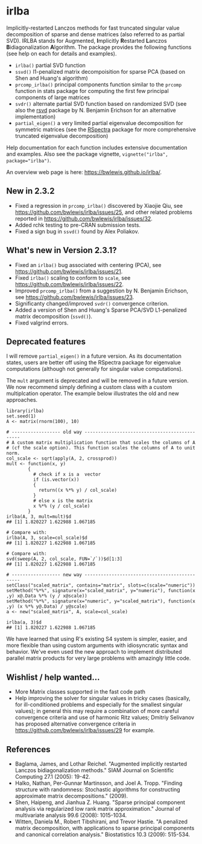 # irlba

Implicitly-restarted Lanczos methods for fast truncated singular value
decomposition of sparse and dense matrices (also referred to as partial SVD).
IRLBA stands for Augmented, <b>I</b>mplicitly <b>R</b>estarted <b>L</b>anczos
<b>B</b>idiagonalization <b>A</b>lgorithm. The package provides the following
functions (see help on each for details and examples).

* `irlba()` partial SVD function
* `ssvd()` l1-penalized matrix decompoisition for sparse PCA (based on Shen and Huang's algorithm)
* `prcomp_irlba()`  principal components function similar to the `prcomp` function in stats package for computing the first few principal components of large matrices
* `svdr()` alternate partial SVD function based on randomized SVD (see also the [rsvd](https://cran.r-project.org/package=rsvd) package by N. Benjamin Erichson for an alternative implementation)
* `partial_eigen()` a very limited partial eigenvalue decomposition for symmetric matrices (see the [RSpectra](https://cran.r-project.org/package=RSpectra) package for more comprehensive truncated eigenvalue decomposition)

Help documentation for each function includes extensive documentation and
examples. Also see the package vignette, `vignette("irlba", package="irlba")`.

An overview web page is here: https://bwlewis.github.io/irlba/.

## New in 2.3.2

- Fixed a regression in `prcomp_irlba()` discovered by Xiaojie Qiu, see https://github.com/bwlewis/irlba/issues/25, and other related problems reported in https://github.com/bwlewis/irlba/issues/32.
- Added rchk testing to pre-CRAN submission tests.
- Fixed a sign bug in `ssvd()` found by Alex Poliakov.

## What's new in Version 2.3.1?

- Fixed an `irlba()` bug associated with centering (PCA), see https://github.com/bwlewis/irlba/issues/21.
- Fixed `irlba()` scaling to conform to `scale`, see https://github.com/bwlewis/irlba/issues/22.
- Improved `prcomp_irlba()` from a suggestion by N. Benjamin Erichson, see https://github.com/bwlewis/irlba/issues/23.
- Significanty changed/improved `svdr()` convergence criterion.
- Added a version of Shen and Huang's Sparse PCA/SVD L1-penalized matrix decomposition (`ssvd()`).
- Fixed valgrind errors.


## Deprecated features

I will remove `partial_eigen()` in a future version. As its documentation
states, users are better off using the RSpectra package for eigenvalue
computations (although not generally for singular value computations).

The `mult` argument is deprecated and will be removed in a future version. We
now recommend simply defining a custom class with a custom multiplcation
operator.  The example below illustrates the old and new approaches.

```{r}
library(irlba)
set.seed(1)
A <- matrix(rnorm(100), 10)

# ------------------ old way ----------------------------------------------
# A custom matrix multiplication function that scales the columns of A
# (cf the scale option). This function scales the columns of A to unit norm.
col_scale <- sqrt(apply(A, 2, crossprod))
mult <- function(x, y)
        {
          # check if x is a  vector
          if (is.vector(x))
          {
            return((x %*% y) / col_scale)
          }
          # else x is the matrix
          x %*% (y / col_scale)
        }
irlba(A, 3, mult=mult)$d
## [1] 1.820227 1.622988 1.067185

# Compare with:
irlba(A, 3, scale=col_scale)$d
## [1] 1.820227 1.622988 1.067185

# Compare with:
svd(sweep(A, 2, col_scale, FUN=`/`))$d[1:3]
## [1] 1.820227 1.622988 1.067185

# ------------------ new way ----------------------------------------------
setClass("scaled_matrix", contains="matrix", slots=c(scale="numeric"))
setMethod("%*%", signature(x="scaled_matrix", y="numeric"), function(x ,y) x@.Data %*% (y / x@scale))
setMethod("%*%", signature(x="numeric", y="scaled_matrix"), function(x ,y) (x %*% y@.Data) / y@scale)
a <- new("scaled_matrix", A, scale=col_scale)

irlba(a, 3)$d
## [1] 1.820227 1.622988 1.067185
```

We have learned that using R's existing S4 system is simpler, easier, and more
flexible than using custom arguments with idiosyncratic syntax and behavior.
We've even used the new approach to implement distributed parallel matrix
products for very large problems with amazingly little code.

## Wishlist / help wanted...

- More Matrix classes supported in the fast code path
- Help improving the solver for singular values in tricky cases (basically, for ill-conditioned problems and especially for the smallest singular values); in general this may require a combination of more careful convergence criteria and use of harmonic Ritz values; Dmitriy Selivanov has proposed alternative convergence criteria in https://github.com/bwlewis/irlba/issues/29 for example.

## References

* Baglama, James, and Lothar Reichel. "Augmented implicitly restarted Lanczos bidiagonalization methods." SIAM Journal on Scientific Computing 27.1 (2005): 19-42.
* Halko, Nathan, Per-Gunnar Martinsson, and Joel A. Tropp. "Finding structure with randomness: Stochastic algorithms for constructing approximate matrix decompositions." (2009).
* Shen, Haipeng, and Jianhua Z. Huang. "Sparse principal component analysis via regularized low rank matrix approximation." Journal of multivariate analysis 99.6 (2008): 1015-1034.
* Witten, Daniela M., Robert Tibshirani, and Trevor Hastie. "A penalized matrix decomposition, with applications to sparse principal components and canonical correlation analysis." Biostatistics 10.3 (2009): 515-534.
